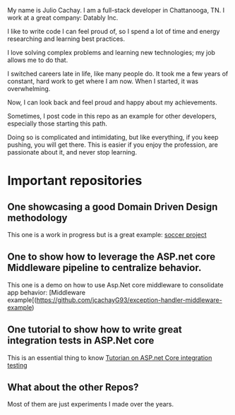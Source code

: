 My name is Julio Cachay. I am a full-stack developer in Chattanooga, TN. I work at a great company: Datably Inc.

I like to write code I can feel proud of, so I spend a lot of time and energy researching and learning best practices. 

I love solving complex problems and learning new technologies; my job allows me to do that.

I switched careers late in life, like many people do. It took me a few years of constant, hard work to get where I am now. When I started, it was overwhelming.

Now, I can look back and feel proud and happy about my achievements.

Sometimes, I post code in this repo as an example for other developers, especially those starting this path. 

Doing so is complicated and intimidating, but like everything, if you keep pushing, you will get there. This is easier if you enjoy the profession, are passionate about it, and never stop learning.

# Important repositories
## One showcasing a good Domain Driven Design methodology
This one is a work in progress but is a great example: [soccer project](https://github.com/jcachayG93/soccer-time)

## One to show how to leverage the ASP.net core Middleware pipeline to centralize behavior.
This one is a demo on how to use Asp.Net core middleware to consolidate app behavior: [Middleware example[(https://github.com/jcachayG93/exception-handler-middleware-example)

## One tutorial to show how to write great integration tests in ASP.Net core
This is an essential thing to know
[Tutorian on ASP.net Core integration testing](https://github.com/jcachayG93/research-asp_integration_tests)

## What about the other Repos?
Most of them are just experiments I made over the years. 
